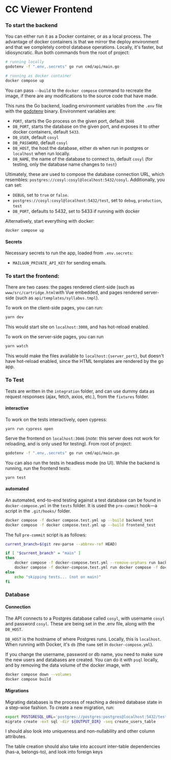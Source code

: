 # CC Viewer Frontend

### To start the backend

You can either run it as a Docker container, or as a local process. The advantage of docker containers is that we mirror the deploy environment and that we completely control database operations. Locally, it's faster, but idiosyncratic. Run both commands from the root of project:

```bash
# running locally
godotenv -f ".env,.secrets" go run cmd/api/main.go

# running as docker container
docker compose up
```

You can pass `--build` to the `docker compose` command to recreate the image, if there are any modifications to the source code that have made.

This runs the Go backend, loading environment variables from the `.env` file with the [godotenv](https://github.com/joho/godotenv) binary. Environment variables are:

- `PORT`, starts the Go process on the given port, default `3046`
- `DB_PORT`, starts the database on the given port, and exposes it to other docker containers, default `5433`.
- `DB_USER`, default `cosyl`
- `DB_PASSWORD`, default `cosyl`
- `DB_HOST`, the host the database, either `db` when run in postgres or `localhost` when run locally.
- `DB_NAME`, the name of the database to connect to, default `cosyl` (for testing, only the database name changes to `test`)

Ultimately, these are used to compose the database connection URL, which resembles: `postgres://cosyl:cosyl@localhost:5432/cosyl`. Additionally, you can set:

- `DEBUG`, set to `true` or `false`.
- `postgres://cosyl:cosyl@localhost:5432/test`, set to `debug`, `production`, `test`
- `DB_PORT`, defaults to 5432, set to 5433 if running with docker

Alternatively, start everything with docker:

```
docker compose up
```
#### Secrets

Necessary secrets to run the app, loaded from `.env.secrets`:

- `MAILGUN_PRIVATE_API_KEY` for sending emails.

### To start the frontend:

There are two cases: the pages rendered client-side (such as `www/src/cartridge.html`with Vue embedded, and pages rendered server-side (such as `api/templates/syllabus.tmpl`).

To work on the client-side pages, you can run:

```bash
yarn dev
```

This would start site on `localhost:3000`, and has hot-reload enabled.

To work on the server-side pages, you can run

```bash
yarn watch
```

This would make the files available to `localhost:{server_port}`, but doesn't have hot-reload enabled, since the HTML templates are rendered by the go app.

### To Test

Tests are written in the `integration` folder, and can use dummy data as request responses (ajax, fetch, axios, etc.), from the `fixtures` folder.

#### interactive

To work on the tests interactively, open cypress:

```
yarn run cypress open
```

Serve the frontend on `localhost:3046` (_note:_ this server does not work for reloading, and is only used for testing). From root of project:

```bash
godotenv -f ".env,.secrets" go run cmd/api/main.go
```

You can also run the tests in headless mode (no UI). While the backend is running, run the frontend tests:

```
yarn test
```

#### automated

An automated, end-to-end testing against a test database can be found in `docker-compose.yml` in the `tests` folder. It is used the `pre-commit` hook—a script in the `.git/hooks/` folder.

```bash
docker compose -f docker compose.test.yml up --build backend_test
docker compose -f docker compose.test.yml up --build frontend_test

```

The full `pre-commit` script is as follows:

```bash
current_branch=$(git rev-parse --abbrev-ref HEAD)

if [ "$current_branch" = "main" ]
then
	docker compose -f docker-compose.test.yml --remove-orphans run backend_test 
	docker compose -f docker-compose.test.yml run docker compose -f docker compose.test.yml run frontend_test --remove-orphans frontend_test 
else
	echo "skipping tests... (not on main)"
fi

```

### Database

#### Connection

The API connects to a Postgres database called `cosyl`, with username `cosyl` and password `cosyl`. These are being set in the .env file, along with the `DB_HOST`.

`DB_HOST` is the hostname of where Postgres runs. Locally, this is `localhost`. When running with Docker, it's `db` (the `name` set in `docker-compose.yml`).

If you change the username, password or db name, you need to make sure the new users and databases are created. You can do it with `psql` locally, and by removing the data volume of the docker image, with

```bash
docker compose down --volumes
docker compose build
```

#### Migrations

Migrating databases is the process of reaching a desired database state in a step-wise fashion. To create a new migration, run:

```bash
export POSTGRESQL_URL='postgres://postgres:postgres@localhost:5432/test?sslmode=disable'
migrate create -ext sql -dir ${OUTPUT_DIR} -seq create_users_table
```

I should also look into uniqueness and non-nullability and other column attributes.

The table creation should also take into account inter-table dependencies (has-a, belongs-to), and look into foreign keys
